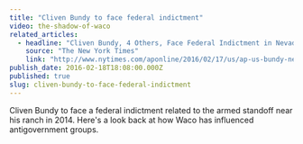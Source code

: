 ```yaml
---
title: "Cliven Bundy to face federal indictment"
video: the-shadow-of-waco
related_articles:
  - headline: "Cliven Bundy, 4 Others, Face Federal Indictment in Nevada"
    source: "The New York Times"
    link: "http://www.nytimes.com/aponline/2016/02/17/us/ap-us-bundy-nevada-indictment.html?hp&action=click&pgtype=Homepage&clickSource=story-heading&module=second-column-region&region=top-news&WT.nav=top-news&_r=1"
publish_date: 2016-02-18T18:08:00.000Z
published: true
slug: cliven-bundy-to-face-federal-indictment
---
```

Cliven Bundy to face a federal indictment related to the armed standoff near his ranch in 2014. Here's a look back at how Waco has influenced antigovernment groups.

